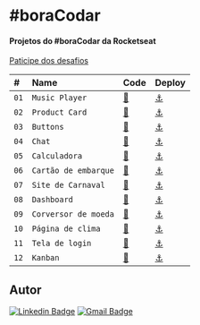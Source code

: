 # #boraCodar

#### Projetos do #boraCodar da Rocketseat

[Paticipe dos desafios](https://boracodar.dev/)

| #    | Name           | Code    | Deploy |
| :--- | :------------- | :------ | :------|
| `01` | `Music Player` |  [🔗](https://github.com/jfmacedo91/boracodar/tree/main/music-player) |[⚓](https://jfmacedo91.github.io/boracodar/music-player/) |
| `02` | `Product Card` |  [🔗](https://github.com/jfmacedo91/boracodar/tree/main/product-card) |[⚓](https://jfmacedo91.github.io/boracodar/product-card/) |
| `03` | `Buttons` |  [🔗](https://github.com/jfmacedo91/boracodar/tree/main/buttons) |[⚓](https://jfmacedo91.github.io/boracodar/buttons/) |
| `04` | `Chat` |  [🔗](https://github.com/jfmacedo91/boracodar/tree/main/chat) |[⚓](https://jfmacedo91.github.io/boracodar/chat/) |
| `05` | `Calculadora` |  [🔗](https://github.com/jfmacedo91/boracodar/tree/main/calculator) |[⚓](https://jfmacedo91.github.io/boracodar/calculator/) |
| `06` | `Cartão de embarque` |  [🔗](https://github.com/jfmacedo91/boracodar/tree/main/boarding-pass) |[⚓](https://jfmacedo91.github.io/boracodar/boarding-pass/) |
| `07` | `Site de Carnaval` |  [🔗](https://github.com/jfmacedo91/boracodar/tree/main/carnaval) |[⚓](https://jfmacedo91.github.io/boracodar/carnaval/) |
| `08` | `Dashboard` |  [🔗](https://github.com/jfmacedo91/boracodar/tree/main/dashboard) |[⚓](https://jfmacedo91.github.io/boracodar/dashboard/) |
| `09` | `Corversor de moeda` |  [🔗](https://github.com/jfmacedo91/boracodar/tree/main/currency-converter) |[⚓](https://jfmacedo91.github.io/boracodar/currency-converter/) |
| `10` | `Página de clima` |  [🔗](https://github.com/jfmacedo91/boracodar/tree/main/weather) |[⚓](https://jfmacedo91.github.io/boracodar/weather/) |
| `11` | `Tela de login` |  [🔗](https://github.com/jfmacedo91/boracodar/tree/main/loginscreen) |[⚓](https://jfmacedo91.github.io/boracodar/loginscreen/) |
| `12` | `Kanban` |  [🔗](https://github.com/jfmacedo91/boracodar/tree/main/kanban) |[⚓](https://jfmacedo91.github.io/boracodar/kanban/) |

## Autor

[![Linkedin Badge](https://img.shields.io/badge/-Jean%20Fernandes%20de%20Macedo-0077B5?&logo=Linkedin&link=https://www.linkedin.com/in/jean-fernandes-de-macedo-b843a3194/)](https://www.linkedin.com/in/jfmacedo91/)
[![Gmail Badge](https://img.shields.io/badge/-jfmacedo91@gmail.com-c14438?&logo=Gmail&logoColor=white&link=mailto:jfmacedo91@gmail.com)](mailto:jfmacedo91@gmail.com)